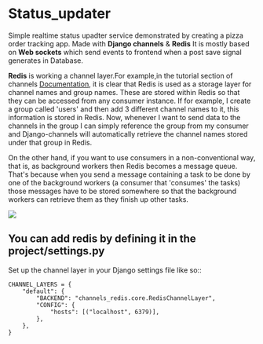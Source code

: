 # Status_updater
Simple realtime status upadter  service demonstrated by creating a pizza order tracking app. Made with <b>Django channels</b> & <b>Redis</b>
It is mostly based on <b>Web sockets</b> which send events to frontend when a post save signal generates in Database.

<b>Redis</b> is working a channel layer.For example,in the tutorial section of channels <a href="https://channels.readthedocs.io/en/latest/tutorial/index.html">Documentation</a>, it is clear that Redis is used as a storage layer for channel names and group names. These are stored within Redis so that they can be accessed from any consumer instance. If for example, I create a group called 'users' and then add 3 different channel names to it, this information is stored in Redis. Now, whenever I want to send data to the channels in the group I can simply reference the group from my consumer and Django-channels will automatically retrieve the channel names stored under that group in Redis.

On the other hand, if you want to use consumers in a non-conventional way, that is, as background workers then Redis becomes a message queue. That's because when you send a message containing a task to be done by one of the background workers (a consumer that 'consumes' the tasks) those messages have to be stored somewhere so that the background workers can retrieve them as they finish up other tasks.

![](Hnet-image.gif)

You can add redis by defining it in the project/settings.py 
-----
Set up the channel layer in your Django settings file like so::

    CHANNEL_LAYERS = {
        "default": {
            "BACKEND": "channels_redis.core.RedisChannelLayer",
            "CONFIG": {
                "hosts": [("localhost", 6379)],
            },
        },
    }
